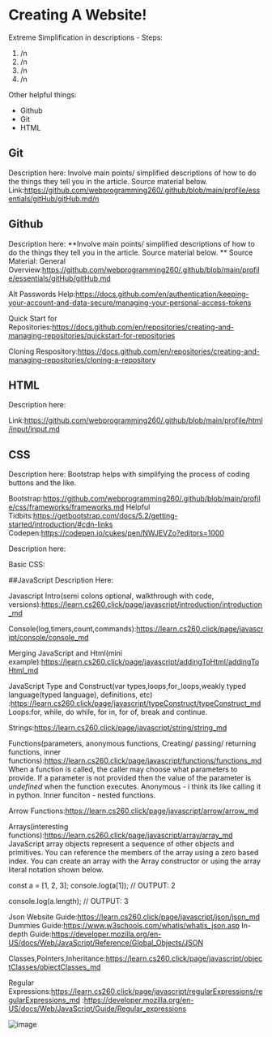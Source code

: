 # Creating A Website!
Extreme Simplification in descriptions - 
Steps:
1. /n
2. /n
3. /n
4. /n

Other helpful things:
* Github
* Git
* HTML

## Git
Description here:
Involve main points/ simplified descriptions of how to do the things they tell you in the article. Source material below. 
Link:https://github.com/webprogramming260/.github/blob/main/profile/essentials/gitHub/gitHub.md/n

## Github
Description here:
**Involve main points/ simplified descriptions of how to do the things they tell you in the article. Source material below. 
**
Source Material: 
General Overview:https://github.com/webprogramming260/.github/blob/main/profile/essentials/gitHub/gitHub.md

Alt Passwords Help:https://docs.github.com/en/authentication/keeping-your-account-and-data-secure/managing-your-personal-access-tokens

Quick Start for Repositories:https://docs.github.com/en/repositories/creating-and-managing-repositories/quickstart-for-repositories

Cloning Respository:https://docs.github.com/en/repositories/creating-and-managing-repositories/cloning-a-repository


## HTML
Description here:

Link:https://github.com/webprogramming260/.github/blob/main/profile/html/input/input.md


## CSS
Description here: 
Bootstrap helps with simplifying the process of coding buttons and the like.


Bootstrap:https://github.com/webprogramming260/.github/blob/main/profile/css/frameworks/frameworks.md
Helpful Tidbits:https://getbootstrap.com/docs/5.2/getting-started/introduction/#cdn-links
Codepen:https://codepen.io/cukes/pen/NWJEVZo?editors=1000

Description here:

Basic CSS:


##JavaScript
Description Here:



Javascript Intro(semi colons optional, walkthrough with code, versions):https://learn.cs260.click/page/javascript/introduction/introduction_md 

Console(log,timers,count,commands):https://learn.cs260.click/page/javascript/console/console_md 

Merging JavaScript and Html(mini example):https://learn.cs260.click/page/javascript/addingToHtml/addingToHtml_md 

JavaScript Type and Construct(var types,loops,for_loops,weakly typed language(typed language), definitions, etc) :https://learn.cs260.click/page/javascript/typeConstruct/typeConstruct_md Loops:for, while, do while, for in, for of, break and continue.

Strings:https://learn.cs260.click/page/javascript/string/string_md

Functions(parameters, anonymous functions, Creating/ passing/ returning functions, inner functions):https://learn.cs260.click/page/javascript/functions/functions_md 
When a function is called, the caller may choose what parameters to provide. If a parameter is not provided then the value of the parameter is *undefined* when the function executes. Anonymous - i think its like calling it in python. Inner funciton - nested functions.

Arrow Functions:https://learn.cs260.click/page/javascript/arrow/arrow_md

Arrays(interesting functions):https://learn.cs260.click/page/javascript/array/array_md JavaScript array objects represent a sequence of other objects and primitives. You can reference the members of the array using a zero based index. You can create an array with the Array constructor or using the array literal notation shown below.

const a = [1, 2, 3];
console.log(a[1]);
// OUTPUT: 2

console.log(a.length);
// OUTPUT: 3

Json 
Website Guide:https://learn.cs260.click/page/javascript/json/json_md
Dummies Guide:https://www.w3schools.com/whatis/whatis_json.asp
In-depth Guide:https://developer.mozilla.org/en-US/docs/Web/JavaScript/Reference/Global_Objects/JSON

Classes,Pointers,Inheritance:https://learn.cs260.click/page/javascript/objectClasses/objectClasses_md

Regular Expressions:https://learn.cs260.click/page/javascript/regularExpressions/regularExpressions_md
:https://developer.mozilla.org/en-US/docs/Web/JavaScript/Guide/Regular_expressions

![image](https://github.com/ilikewridingbikeseatingcukes/StartupCS260/assets/144496562/159776b5-a240-4c2a-be42-435db17cb93a)




